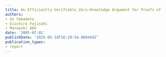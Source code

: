 ```yaml
---
title: An Efficiently-Verifiable Zero-Knowledge Argument for Proofs of Knowledge
authors:
- Go Yamamoto
- Eiichiro Fujisaki
- Masayuki Abe
date: '2005-07-01'
publishDate: '2025-05-18T16:29:54.068444Z'
publication_types:
- report
---
```

